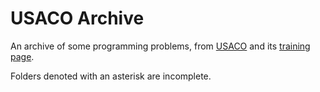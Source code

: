 # USACO Archive

An archive of some programming problems, from [USACO](https://www.usaco.org) and its [training page](https://www.train.usaco.org).

Folders denoted with an asterisk are incomplete.
